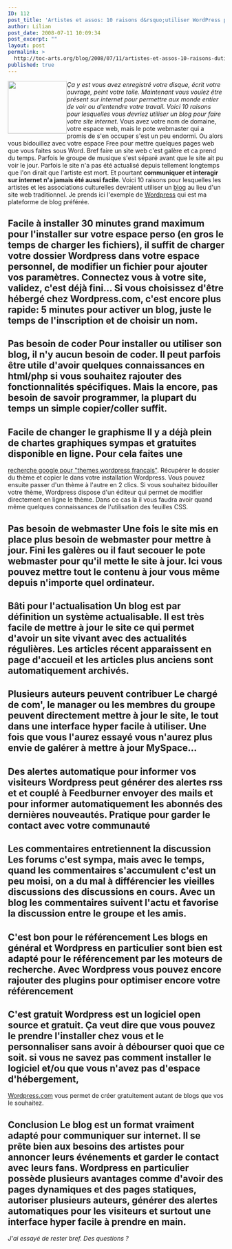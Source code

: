 ```yaml
---
ID: 112
post_title: 'Artistes et assos: 10 raisons d&rsquo;utiliser WordPress pour faire votre site web'
author: Lilian
post_date: 2008-07-11 10:09:34
post_excerpt: ""
layout: post
permalink: >
  http://toc-arts.org/blog/2008/07/11/artistes-et-assos-10-raisons-dutiliser-un-blog-pour-faire-votre-site-web/
published: true
---
```

[<img class="alignnone size-medium wp-image-141 alignleft" style="float: left;" title="wordpress" src="http://toc-arts.org/blog/wp-content/uploads/2008/07/wordpress-300x267.png" alt="" width="137" height="122" />][1]*Ça y est vous avez enregistré votre disque, écrit votre ouvrage, peint votre toile. Maintenant vous voulez être présent sur internet pour permettre aux monde entier de voir ou d'entendre votre travail. Voici 10 raisons pour lesquelles vous devriez utiliser un blog pour faire votre site internet.* Vous avez votre nom de domaine, votre espace web, mais le pote webmaster qui a promis de s'en occuper s'est un peu endormi. Ou alors vous bidouillez avec votre espace Free pour mettre quelques pages web que vous faites sous Word. Bref faire un site web c'est galère et ca prend du temps. Parfois le groupe de musique s'est séparé avant que le site ait pu voir le jour. Parfois le site n'a pas été actualisé depuis tellement longtemps que l'on dirait que l'artiste est mort. Et pourtant **communiquer et interagir sur internet n'a jamais été aussi facile**. Voici 10 raisons pour lesquelles les artistes et les associations culturelles devraient utiliser un [blog][2] au lieu d'un site web traditionnel. Je prends ici l'exemple de [Wordpress][3] qui est ma plateforme de blog préférée. 
## Facile à installer 30 minutes grand maximum pour l'installer sur votre espace perso (en gros le temps de charger les fichiers), il suffit de charger votre dossier Wordpress dans votre espace personnel, de modifier un fichier pour ajouter vos paramètres. Connectez vous à votre site, validez, c'est déjà fini... Si vous choisissez d'être hébergé chez Wordpress.com, c'est encore plus rapide: 5 minutes pour activer un blog, juste le temps de l'inscription et de choisir un nom. 

## Pas besoin de coder Pour installer ou utiliser son blog, il n'y aucun besoin de coder. Il peut parfois être utile d'avoir quelques connaissances en html/php si vous souhaitez rajouter des fonctionnalités spécifiques. Mais la encore, pas besoin de savoir programmer, la plupart du temps un simple copier/coller suffit. 

## Facile de changer le graphisme Il y a déjà plein de chartes graphiques sympas et gratuites disponible en ligne. Pour cela faites une 

[recherche google pour "themes wordpress francais"][4]. Récupérer le dossier du thème et copier le dans votre installation Wordpress. Vous pouvez ensuite passer d'un thème à l'autre en 2 clics. Si vous souhaitez bidouiller votre thème, Wordpress dispose d'un éditeur qui permet de modifier directement en ligne le thème. Dans ce cas la il vous faudra avoir quand même quelques connaissances de l'utilisation des feuilles CSS. 
## Pas besoin de webmaster Une fois le site mis en place plus besoin de webmaster pour mettre à jour. Fini les galères ou il faut secouer le pote webmaster pour qu'il mette le site à jour. Ici vous pouvez mettre tout le contenu à jour vous même depuis n'importe quel ordinateur. 

## Bâti pour l'actualisation Un blog est par définition un système actualisable. Il est très facile de mettre à jour le site ce qui permet d'avoir un site vivant avec des actualités régulières. Les articles récent apparaissent en page d'accueil et les articles plus anciens sont automatiquement archivés. 

## Plusieurs auteurs peuvent contribuer Le chargé de com', le manager ou les membres du groupe peuvent directement mettre à jour le site, le tout dans une interface hyper facile à utiliser. Une fois que vous l'aurez essayé vous n'aurez plus envie de galérer à mettre à jour MySpace... 

## Des alertes automatique pour informer vos visiteurs Wordpress peut générer des alertes rss et et couplé à Feedburner envoyer des mails et pour informer automatiquement les abonnés des dernières nouveautés. Pratique pour garder le contact avec votre communauté 

## Les commentaires entretiennent la discussion Les forums c'est sympa, mais avec le temps, quand les commentaires s'accumulent c'est un peu moisi, on a du mal à différencier les vieilles discussions des discussions en cours. Avec un blog les commentaires suivent l'actu et favorise la discussion entre le groupe et les amis. 

## C'est bon pour le référencement Les blogs en général et Wordpress en particulier sont bien est adapté pour le référencement par les moteurs de recherche. Avec Wordpress vous pouvez encore rajouter des plugins pour optimiser encore votre référencement 

## C'est gratuit Wordpress est un logiciel open source et gratuit. Ça veut dire que vous pouvez le prendre l'installer chez vous et le personnaliser sans avoir à débourser quoi que ce soit. si vous ne savez pas comment installer le logiciel et/ou que vous n'avez pas d'espace d'hébergement, 

[Wordpress.com][5] vous permet de créer gratuitement autant de blogs que vos le souhaitez. 
## Conclusion Le blog est un format vraiment adapté pour communiquer sur internet. Il se prête bien aux besoins des artistes pour annoncer leurs événements et garder le contact avec leurs fans. Wordpress en particulier possède plusieurs avantages comme d'avoir des pages dynamiques et des pages statiques, autoriser plusieurs auteurs, générer des alertes automatiques pour les visiteurs et surtout une interface hyper facile à prendre en main. 

*J'ai essayé de rester bref. Des questions ?* <!--SimilarPosts-->

 [1]: http://toc-arts.org/blog/wp-content/uploads/2008/07/wordpress.png
 [2]: http://fr.wikipedia.org/wiki/Blog
 [3]: http://wordpress.org/
 [4]: http://www.google.com/search?q=themes+wordpress+francais&ie=utf-8&oe=utf-8&aq=t&rls=org.mozilla:fr-FR:official&client=firefox-a
 [5]: http://www.wordpress.com